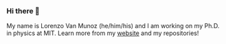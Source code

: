 ### Hi there 👋

<!--
**lxvm/lxvm** is a ✨ _special_ ✨ repository because its `README.md` (this file) appears on your GitHub profile.

Here are some ideas to get you started:

- 🔭 I’m currently working on ...
- 🌱 I’m currently learning ...
- 👯 I’m looking to collaborate on ...
- 🤔 I’m looking for help with ...
- 💬 Ask me about ...
- 📫 How to reach me: ...
- 😄 Pronouns: ...
- ⚡ Fun fact: ...
-->

My name is Lorenzo Van Munoz (he/him/his) and I am working on my Ph.D. in
physics at MIT. Learn more from my [website](http://web.mit.edu/lxvm/www/) and
my repositories!